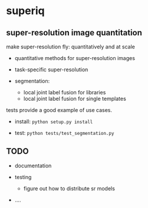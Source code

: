 # superiq

## super-resolution image quantitation

make super-resolution fly: quantitatively and at scale

* quantitative methods for super-resolution images

* task-specific super-resolution

* segmentation:
    * local joint label fusion for libraries
    * local joint label fusion for single templates

tests provide a good example of use cases.

* install: `python setup.py install`

* test: `python tests/test_segmentation.py`

## TODO

* documentation

* testing
    * figure out how to distribute sr models

* ....

